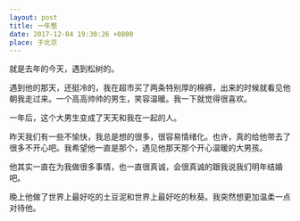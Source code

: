 ```yaml
---
layout: post
title: 一年整
date: 2017-12-04 19:30:26 +0800
place: 于北京
---
```

 
就是去年的今天，遇到松树的。

遇到他的那天，还挺冷的，我在超市买了两条特别厚的棉裤，出来的时候就看见他朝我走过来。一个高高帅帅的男生，笑容温暖。我一下就觉得很喜欢。

一年后，这个大男生变成了天天和我在一起的人。

昨天我们有一些不愉快，我总是想的很多，很容易情绪化。也许，真的给他带去了很多不开心吧。我希望他一直是那个，遇见他那天那个开心温暖的大男孩。

他其实一直在为我做很多事情，也一直很真诚，会很真诚的跟我说我们明年结婚吧。

晚上他做了世界上最好吃的土豆泥和世界上最好吃的秋葵。我突然想更加温柔一点对待他。